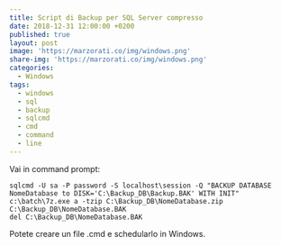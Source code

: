 ```yaml
---
title: Script di Backup per SQL Server compresso
date: 2018-12-31 12:00:00 +0200
published: true
layout: post
image: 'https://marzorati.co/img/windows.png'
share-img: 'https://marzorati.co/img/windows.png'
categories:
  - Windows
tags:
  - windows
  - sql
  - backup
  - sqlcmd
  - cmd
  - command
  - line
---
```

Vai in command prompt:   

	sqlcmd -U sa -P password -S localhost\session -Q "BACKUP DATABASE NomeDatabase to DISK='C:\Backup_DB\Backup.BAK' WITH INIT"
	c:\batch\7z.exe a -tzip C:\Backup_DB\NomeDatabase.zip C:\Backup_DB\NomeDatabase.BAK
	del C:\Backup_DB\NomeDatabase.BAK

Potete creare un file .cmd e schedularlo in Windows.